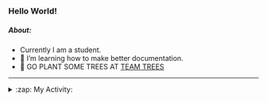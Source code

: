 ### Hello World!

##### About:
- Currently I am a student.
- 🌱 I’m learning how to make better documentation.
- 🌱 GO PLANT SOME TREES AT [TEAM TREES](https://teamtrees.org/)

---
<details>
  <summary>:zap: My Activity:</summary>
  
<!--START_SECTION:waka-->
![Code Time](http://img.shields.io/badge/Code%20Time-1%2C156%20hrs%2011%20mins-blue)

**I'm a Night 🦉** 

```text
🌞 Morning                1823 commits        ███░░░░░░░░░░░░░░░░░░░░░░   10.02 % 
🌆 Daytime                6208 commits        █████████░░░░░░░░░░░░░░░░   34.11 % 
🌃 Evening                5173 commits        ███████░░░░░░░░░░░░░░░░░░   28.42 % 
🌙 Night                  4995 commits        ███████░░░░░░░░░░░░░░░░░░   27.45 % 
```
📅 **I'm Most Productive on Wednesday** 

```text
Monday                   2606 commits        ████░░░░░░░░░░░░░░░░░░░░░   14.32 % 
Tuesday                  2484 commits        ███░░░░░░░░░░░░░░░░░░░░░░   13.65 % 
Wednesday                4228 commits        ██████░░░░░░░░░░░░░░░░░░░   23.23 % 
Thursday                 2334 commits        ███░░░░░░░░░░░░░░░░░░░░░░   12.82 % 
Friday                   1839 commits        ███░░░░░░░░░░░░░░░░░░░░░░   10.10 % 
Saturday                 1607 commits        ██░░░░░░░░░░░░░░░░░░░░░░░   08.83 % 
Sunday                   3101 commits        ████░░░░░░░░░░░░░░░░░░░░░   17.04 % 
```


📊 **This Week I Spent My Time On** 

```text
🔥 Editors: 
VS Code                  2 hrs 31 mins       █████████████████████████   100.00 % 

🐱‍💻 Projects: 
praise                   2 hrs 30 mins       █████████████████████████   99.20 % 
CSF31                    1 min               ░░░░░░░░░░░░░░░░░░░░░░░░░   00.80 % 
```


 Last Updated on 08/08/2023 07:11:35 UTC
<!--END_SECTION:waka-->
</details>
